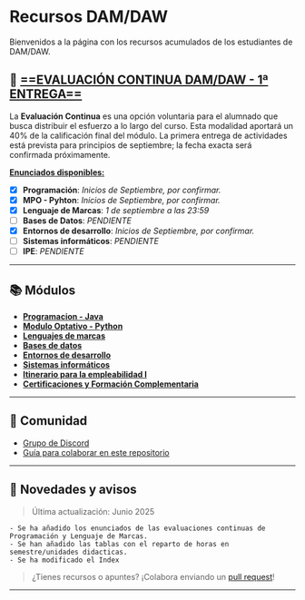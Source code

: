 # Recursos DAM/DAW

Bienvenidos a la página con los recursos acumulados de los estudiantes de DAM/DAW.

## 📝 [**==EVALUACIÓN CONTINUA DAM/DAW - 1ª ENTREGA==**](eva_continua)

La **Evaluación Continua** es una opción voluntaria para el alumnado que busca distribuir el esfuerzo a lo largo del curso. Esta modalidad aportará un 40% de la calificación final del módulo.
La primera entrega de actividades está prevista para principios de septiembre; la fecha exacta será confirmada próximamente.

<u>**Enunciados disponibles:**</u>

- [x] **Programación**: _Inicios de Septiembre, por confirmar._
- [x] **MPO - Pyhton**: _Inicios de Septiembre, por confirmar._
- [x] **Lenguaje de Marcas**: _1 de septiembre a las 23:59_
- [ ] **Bases de Datos**: _PENDIENTE_
- [x] **Entornos de desarrollo**: _Inicios de Septiembre, por confirmar._
- [ ] **Sistemas informáticos**: _PENDIENTE_
- [ ] **IPE**: _PENDIENTE_

---

## 📚 **Módulos**

<div class="grid cards" markdown>

- [**Programacion - Java**](java/index.md)
- [**Modulo Optativo - Python**](Python/index.md)
- [**Lenguajes de marcas**](<Lenguajes de Marcas y Sistemas de Gestión de la Información/index.md>)
- [**Bases de datos**](<Bases de Datos/index.md>)
- [**Entornos de desarrollo**](<Entornos de Desarrollo/index.md>)
- [**Sistemas informáticos**](<Sistemas Informáticos/index.md>)
- [**Itinerario para la empleabilidad I**](<Itinerario Personal para la Empleabilidad/index.md>)
- [**Certificaciones y Formación Complementaria**](<Certificaciones y Formación Complementaria/index.md>)

</div>

---

## 🤝 Comunidad

- [Grupo de Discord](https://discord.gg/WBPJua2j)
- [Guía para colaborar en este repositorio](https://github.com/jordicido/recursosDAMDAW)

---

## 📢 Novedades y avisos

> Última actualización: Junio 2025

    - Se ha añadido los enunciados de las evaluaciones continuas de Programación y Lenguaje de Marcas.
    - Se han añadido las tablas con el reparto de horas en semestre/unidades didacticas.
    - Se ha modificado el Index

> ¿Tienes recursos o apuntes? ¡Colabora enviando un [pull request](https://github.com/jordicido/recursosDAMDAW)!

---
